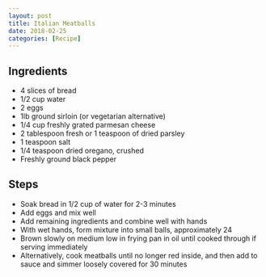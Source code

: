 ```yaml
---
layout: post
title: Italian Meatballs
date: 2018-02-25
categories: [Recipe]
---
```


## Ingredients

- 4 slices of bread
- 1/2 cup water
- 2 eggs
- 1lb ground sirloin (or vegetarian alternative)
- 1/4 cup freshly grated parmesan cheese
- 2 tablespoon fresh or 1 teaspoon of dried parsley
- 1 teaspoon salt
- 1/4 teaspoon dried oregano, crushed
- Freshly ground black pepper

## Steps

- Soak bread in 1/2 cup of water for 2-3 minutes
- Add eggs and mix well
- Add remaining ingredients and combine well with hands
- With wet hands, form mixture into small balls, approximately 24
- Brown slowly on medium low in frying pan in oil until cooked through if serving immediately
- Alternatively, cook meatballs until no longer red inside, and then add to sauce and simmer loosely covered for 30 minutes
